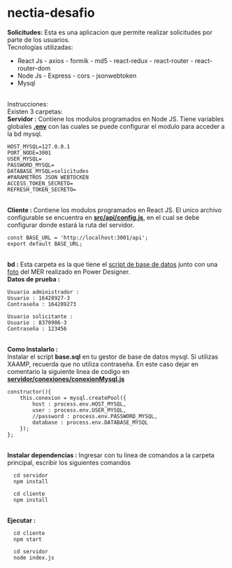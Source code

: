 # nectia-desafio
<b>Solicitudes:</b>
Esta es una aplicacion que permite realizar solicitudes por parte de los usuarios.
<br>Tecnologías utilizadas:
<ul>
  <li>React Js - axios - formik - md5 - react-redux - react-router - react-router-dom</li>
  <li>Node Js - Express - cors - jsonwebtoken</li>
  <li>Mysql</li>
</ul>
<br>Instrucciones:
<br>Existen 3 carpetas:
<br><b>Servidor :</b> Contiene los modulos programados en Node JS. Tiene variables globales <a href="https://github.com/royscript/nectia-desafio/blob/master/servidor/.env"><b>.env</b></a> con las cuales se puede configurar el modulo para acceder a la bd mysql.

```
HOST_MYSQL=127.0.0.1
PORT_NODE=3001
USER_MYSQL=
PASSWORD_MYSQL=
DATABASE_MYSQL=solicitudes 
#PARAMETROS JSON WEBTOCKEN
ACCESS_TOKEN_SECRETO=
REFRESH_TOKEN_SECRETO=
```

<br><b>Cliente : </b> Contiene los modulos programados en React JS. El unico archivo configurable se encuentra en <a href="https://github.com/royscript/nectia-desafio/blob/master/cliente/src/api/config.js"><b>src/api/config.js</b></a>, en el cual se debe configurar donde estará la ruta del servidor.
```
const BASE_URL = 'http://localhost:3001/api';
export default BASE_URL;

```

<br><b>bd :</b> Esta carpeta es la que tiene el <a href="https://github.com/royscript/nectia-desafio/blob/master/bd/base.sql">script de base de datos</a> junto con una <a href="https://github.com/royscript/nectia-desafio/blob/master/bd/bd.png?raw=true">foto</a> del MER realizado en Power Designer.
<br><b>Datos de prueba :</b>
```
Usuario administrador : 
Usuario : 16428927-3
Contraseña : 164289273

Usuario solicitante : 
Usuario : 8370986-3
Contraseña : 123456
```
<br><b>Como Instalarlo : </b>
<br>Instalar el script <b>base.sql</b> en tu gestor de base de datos mysql. Si utilizas XAAMP, recuerda que no utiliza contraseña. En este caso dejar en comentario la siguiente linea de codigo en <a href="https://github.com/royscript/nectia-desafio/blob/master/servidor/conexiones/conexionMysql.js"><b>servidor/conexiones/conexionMysql.js</b></a>
  
```
constructor(){
    this.conexion = mysql.createPool({
        host : process.env.HOST_MYSQL,
        user : process.env.USER_MYSQL,
        //password : process.env.PASSWORD_MYSQL,
        database : process.env.DATABASE_MYSQL
    });
};

```
<br><b>Instalar dependencias :</b> Ingresar con tu linea de comandos a la carpeta principal, escribir los siguientes comandos
```
  cd servidor
  npm install
  
  cd cliente
  npm install
```
  <br><b>Ejecutar :</b>
```
  cd cliente
  npm start
  
  cd servidor
  node index.js
```
 
